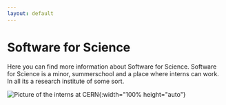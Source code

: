 ```yaml
---
layout: default
---
```


# Software for Science
Here you can find more information about Software for Science. Software for Science is a minor, summerschool and a place where interns can work. In all its a research institute of some sort. 

![Picture of the interns at CERN]({{site.baseurl}}/assets/images/alice.png){:width="100% height="auto"}
